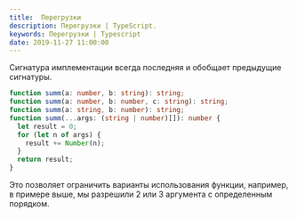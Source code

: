 ```yaml
---
title:  Перегрузки
description: Перегрузки | TypeScript.
keywords: Перегрузки | Typescript
date: 2019-11-27 11:00:00
---
```


Сигнатура имплементации всегда последняя и обобщает предыдущие сигнатуры.

```typescript
function summ(a: number, b: string): string;
function summ(a: number, b: number, c: string): string;
function summ(a: string, b: number): string;
function summ(...args: (string | number)[]): number {
  let result = 0;
  for (let n of args) {
    result += Number(n);
  }
  return result;
}
```

Это позволяет ограничить варианты использования функции, например, в примере выше, мы разрешили 2 или 3 аргумента с определенным порядком.